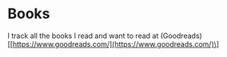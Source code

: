 # Books

I track all the books I read and want to read at \(Goodreads\)\[[https://www.goodreads.com/](https://www.goodreads.com/)\]



